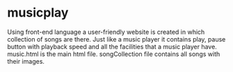 # musicplay
Using front-end language a user-friendly website is created in which collection of songs are there.
Just like a music player it contains play, pause button with playback speed and all the facilities that a music player have. 
music.html is the main html file. songCollection file contains all songs with their images.
